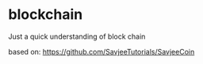 # blockchain
Just a quick understanding of block chain

based on: https://github.com/SavjeeTutorials/SavjeeCoin
